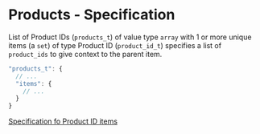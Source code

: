 # Products - Specification

List of Product IDs (`products_t`) of value type `array` with 1 or more unique
items (a `set`) of type Product ID
(`product_id_t`) specifies a list of `product_ids` to give context to the parent
item.

```javascript
"products_t": {
  // ...
  "items": {
    // ...
  }
}
```

[Specification fo Product ID items](product_id-spec.en.md)
